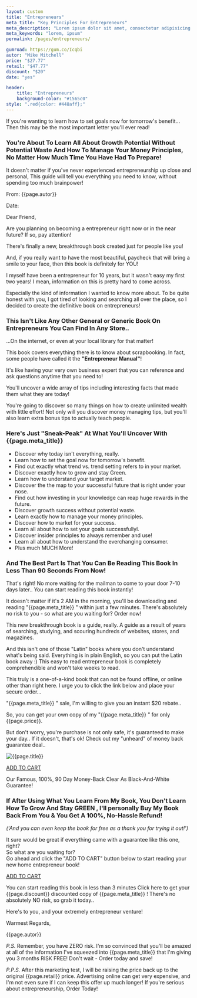 ```yaml
---
layout: custom
title: "Entrepreneurs"
meta_title: "Key Principles For Entrepreneurs"
meta_description: "Lorem ipsum dolor sit amet, consectetur adipisicing elit, sed do eiusmod tempor incididunt ut labore et dolore"
meta_keywords: "lorem, ipsum"
permalink: /pages/entrepreneurs/

gumroad: https://gum.co/Icqbi
autor: "Mike Mitchell"
price: "$27.77"
retail: "$47.77"
discount: "$20"
date: "yes"

header:
    title: "Entrepreneurs"
    background-color: "#1565c0"
style: ".red{color: #448aff};"
---
```


<p class="x2 center bold">If you're wanting to learn how to set goals now for tomorrow's benefit...
    Then this may be the most important letter you'll ever read!</p>

<h3 class="center red bold">You're About To Learn All About Growth Potential Without Potential Waste And How To Manage Your Money Principles, No Matter How Much Time You Have Had To Prepare!</h3>

<p class="center bold">It doesn't matter if you've never experienced entrepreneurship up close and personal, This guide will tell you everything you need to know, without spending too much brainpower!</p>

<p class="bold no-margin">From: {{page.autor}}</p>
<p>Date: <span id="date"></span></p>

Dear Friend,

Are you planning on becoming a entrepreneur right now or in the near future?  If so, pay attention!

There's finally a new, breakthrough book created just for people like you!

And, if you really want to have the most beautiful, paycheck that will bring a smile to your face, then this book is definitely for YOU!

 
I myself have been a entrepreneur for 10 years, but it wasn't easy my first two years!  I mean, information on this is pretty hard to come across. 

Especially the kind of information I wanted to know more about.  To be quite honest with you, I got tired of looking and searching all over the place, so I decided to create the definitive book on entrepreneurs!

<h3 class="center red bold">This Isn't Like Any Other General or Generic Book On Entrepreneurs You Can Find In Any Store..</h3>

...On the internet, or even at your local library for that matter!

This book covers everything there is to know about scrapbooking. In fact, some people have called it the **"Entrepreneur Manual"**!

It's like having your very own business expert that you can reference and ask questions anytime that you need to!

You'll uncover a wide array of tips including interesting facts that made them what they are today!

You're going to discover so many things on how to create unlimited wealth with little effort!  Not only will you discover money managing tips, but you'll also learn extra bonus tips to actually teach people.
 
<h3 class="center red bold">Here's Just "Sneak-Peak" At What You'll Uncover With {{page.meta_title}}</h3>

<ul>
    <li class="checkmark">Discover why today isn't everything, really.</li>
    <li class="checkmark">Learn how to set the goal now for tomorrow's benefit.</li>
    <li class="checkmark">Find out exactly what trend vs. trend setting refers to in your market.</li>
    <li class="checkmark">Discover exactly how to grow and stay Green.</li>
    <li class="checkmark">Learn how to understand your target market.</li>
    <li class="checkmark">Discover the the map to your successful future that is right under your nose.</li>
    <li class="checkmark">Find out how investing in your knowledge can reap huge rewards in the future.</li>
    <li class="checkmark">Discover growth success without potential waste.</li>
    <li class="checkmark">Learn exactly how to manage your money principles.</li>
    <li class="checkmark">Discover how to market for your success.</li>
    <li class="checkmark">Learn all about how to set your goals successfullyl.</li>
    <li class="checkmark">Discover insider principles to always remember and use!</li>
    <li class="checkmark">Learn all about how to understand the everchanging consumer.</li>
    <li class="checkmark">Plus much MUCH More!</li>
</ul>

<h3 class="center red bold">And The Best Part Is That You Can Be Reading This Book In  Less Than 90 Seconds From Now!</h3>

That's right!  No more waiting for the mailman to come to your door 7-10 days later..  You can start reading this book instantly!

It doesn't matter if it's 2 AM in the morning, you'll be downloading and reading "{{page.meta_title}} " within just a few minutes. There's absolutely no risk to you - so what are you waiting for? Order now!



This new breakthrough book is a guide, really.  A guide as a result of years of searching, studying, and scouring hundreds of websites, stores, and magazines.

And this isn't one of those "Latin" books where you don't understand what's being said.  Everything is in plain English, so you can put the Latin book away :)  This easy to read entrepreneur book is completely comprehendible and won't take weeks to read.

This truly is a one-of-a-kind book that can not be found offline, or online other than right here.  I urge you to click the link below and place your secure order...

"{{page.meta_title}} " sale, I'm willing to give you an instant $20 rebate..

So, you can get your own copy of my "{{page.meta_title}} " for only {{page.price}}.

But don't worry, you're purchase is not only safe, it's guaranteed to make your day..  If it doesn't, that's ok!  Check out my "unheard" of money back guarantee deal..

<img class="responsive-image" src="{{site.urlimg}}entrepreneurs/book.jpg" alt="{{page.title}}">

<a class="order-button" href="{{page.gumroad}}">ADD TO CART</a>

<p class="x2 center bold">Our Famous, 100%, 90 Day Money-Back Clear As Black-And-White Guarantee!</p>

<h3 class="center red bold">If After Using What You Learn From My Book, You Don't Learn How To Grow And Stay GREEN , I'll personally Buy My Book Back From You & You Get A 100%, No-Hassle Refund!</h3>

<p class="center"><em>('And you can even keep the book for free as a thank you for trying it out!')</em></p>

It sure would be great if everything came with a guarantee like this one, right?  
So what are you waiting for?  
Go ahead and click the "ADD TO CART" button below to start reading your new home entrepreneur book!

<a class="order-button" href="{{page.gumroad}}">ADD TO CART</a>

You can start reading this book in less than 3 minutes Click here to get your {{page.discount}} discounted copy of {{page.meta_title}} !  There's no absolutely NO risk, so grab it today..

Here's to you, and your extremely entrepreneur venture!

<p class="no-margin">Warmest Regards,</p>
{{page.autor}}


<i class="bold">P.S.</i>    Remember, you have ZERO risk. I'm so convinced that you'll be amazed at all of the information I've squeezed into {{page.meta_title}} that I'm giving you 3 months RISK FREE! Don't wait - Order today and save!
 
<i class="bold">P.P.S.</i>  After this marketing test, I will be raising the price back up to the original {{page.retail}} price.  Advertising online can get very expensive, and I'm not even sure if I can keep this offer up much longer!  If you're serious about entrepreneurship, Order Today!
